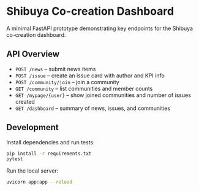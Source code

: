 # Shibuya Co-creation Dashboard

A minimal FastAPI prototype demonstrating key endpoints for the Shibuya co-creation dashboard.

## API Overview

- `POST /news` – submit news items
- `POST /issue` – create an issue card with author and KPI info
- `POST /community/join` – join a community
- `GET /community` – list communities and member counts
- `GET /mypage/{user}` – show joined communities and number of issues created
- `GET /dashboard` – summary of news, issues, and communities

## Development

Install dependencies and run tests:

```bash
pip install -r requirements.txt
pytest
```

Run the local server:

```bash
uvicorn app:app --reload
```
